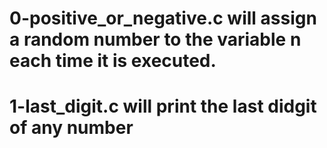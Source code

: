 # 0-positive_or_negative.c will assign a random number to the variable n each time it is executed.
# 1-last_digit.c will print the last didgit of any number
